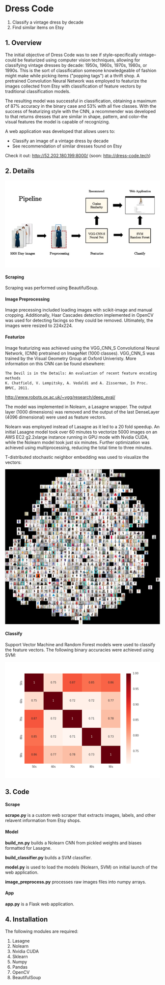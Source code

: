 # Dress Code

1.  Classify a vintage dress by decade
2.  Find similar items on Etsy

## 1. Overview

  The initial objective of Dress Code was to see if style–specifically
  vintage–could be featurized using computer vision techniques, allowing for
  classifying vintage dresses by decade: 1950s, 1960s, 1970s, 1980s,
  or 1990s. This is the sort of classification someone knowledgeable of fashion
  might make while picking items ("popping tags") at a thrift shop. A pretrained
  Convolution Neural Network was employed to featurize the images collected
  from Etsy with classification of feature vectors by traditional
  classification models.

  The resulting model was successful in classification, obtaining a maximum
  of 87% accuracy in the binary case and 53% with all five classes. With the
  success of featurizing style with the CNN, a recommender was developed to
  that returns dresses that are similar in shape, pattern, and color–the
  visual features the model is capable of recognizing.  

  A web application was developed that allows users to:

  * Classify an image of a vintage dress by decade
  * See recommendation of similar dresses found on Etsy

  Check it out: http://52.202.180.199:8000/
                (soon: http://dress-code.tech)


## 2. Details

![alt text](https://github.com/mattybohan/vintage-classifier/blob/master/images/pipeline.jpg "Pipeline")

#### Scraping

Scraping was performed using BeautifulSoup.

#### Image Preprocessing

Image precessing included loading images with scikit-image and manual cropping.
Additionally, Haar Cascades detection implemented in OpenCV was used for detecting
facings so they could be removed. Ultimately, the images were resized to
224x224.

#### Featurize

Image featurizing was achieved using the VGG_CNN_S Convolutional Neural Network,
(CNN) pretrained on ImageNet (1000 classes). VGG_CNN_S was trained by the Visual
Geometry Group at Oxford Univeristy. More information on this CNN can be
found elsewhere:

    The Devil is in the Details: An evaluation of recent feature encoding methods
    K. Chatfield, V. Lempitsky, A. Vedaldi and A. Zisserman, In Proc. BMVC, 2011.
http://www.robots.ox.ac.uk/~vgg/research/deep_eval/

The model was implemented in Nolearn, a Lasagne wrapper. The output layer
(1000 dimensions) was removed and the output of the last DenseLayer (4096
dimensional) were used as feature vectors.

Nolearn was employed instead of Lasagne as it led to a 20 fold speedup.
An initial Lasagne model took over 60 minutes to vectorize 5000 images on an
AWS EC2 g2.2xlarge instance running in GPU mode with Nvidia CUDA, while
the Nolearn model took just six minutes. Further optimization was achieved using
multiprocessing, reducing the total time to three minutes.

T-distributed stochastic neighbor embedding was used to visualize the vectors:

![alt text](https://github.com/mattybohan/vintage-classifier/blob/master/images/cnn_embed_2k.jpg "t-SNE")

#### Classify

Support Vector Machine and Random Forest models were used to classify
the feature vectors. The following binary accuracies were achieved using SVM:

![alt text](https://github.com/mattybohan/vintage-classifier/blob/master/images/accuracy.png "Accuracy")


## 3. Code

#### Scrape

**scrape.py** is a custom web scraper that extracts images, labels, and other relavent
information from Etsy shops.

#### Model

**build_nn.py** builds a Nolearn CNN from pickled weights and biases formatted
                for Lasagne.

**build_classifier.py** builds a SVM classifier.

**model.py** is used to load the models (Nolearn, SVM) on initial launch of the
                web application.

**image_preprocess.py** processes raw images files into numpy arrays.

#### App

**app.py** is a Flask web application.



## 4. Installation

The following modules are required:

1. Lasagne
2. Nolearn
3. Nvidia CUDA
4. Sklearn
5. Numpy
6. Pandas
7. OpenCV
8. BeautifulSoup

